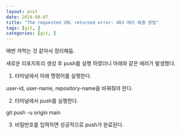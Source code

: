 ```yaml
---
layout: post
date: 2024-08-07
title: "The requested URL returned error: 403 에러 해결 방법"
tags: [git, ]
categories: [git, ]
---
```



매번 까먹는 것 같아서 정리해둠.


새로운 리포지토리 생성 후 push를 실행 하였더니 아래와 같은 에러가 발생했다.


1. 터미널에서 아래 명령어를 실행한다.


user-id, user-name, repository-name을 바꿔줘야 한다.


2. 터미널에서 push를 실행한다.


git push -u origin main


3. 비밀번호를 입력하면 성공적으로 push가 완료된다.

